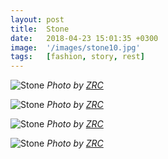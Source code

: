 ```yaml
---
layout: post
title:  Stone
date:   2018-04-23 15:01:35 +0300
image:  '/images/stone10.jpg'
tags:   [fashion, story, rest]
---
```



![Stone]({{site.baseurl}}/images/stone11.jpg)
*Photo by [ZRC]()*

![Stone]({{site.baseurl}}/images/stone12.jpg)
*Photo by [ZRC]()*

![Stone]({{site.baseurl}}/images/stone15.jpg)
*Photo by [ZRC]()*

![Stone]({{site.baseurl}}/images/stone14.jpg)
*Photo by [ZRC]()*


